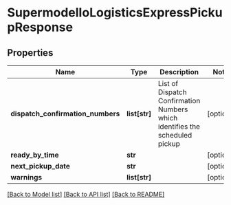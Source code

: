 # SupermodelIoLogisticsExpressPickupResponse

## Properties
Name | Type | Description | Notes
------------ | ------------- | ------------- | -------------
**dispatch_confirmation_numbers** | **list[str]** | List of Dispatch Confirmation Numbers which identifies the scheduled pickup | [optional] 
**ready_by_time** | **str** |  | [optional] 
**next_pickup_date** | **str** |  | [optional] 
**warnings** | **list[str]** |  | [optional] 

[[Back to Model list]](../README.md#documentation-for-models) [[Back to API list]](../README.md#documentation-for-api-endpoints) [[Back to README]](../README.md)

